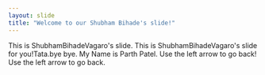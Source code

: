 ```yaml
---
layout: slide
title: "Welcome to our Shubham Bihade's slide!"
---
```

This is ShubhamBihadeVagaro's slide.
This is ShubhamBihadeVagaro's slide for you!Tata.bye bye.
My Name is Parth Patel.
Use the left arrow to go back!
Use the left arrow to go back.
